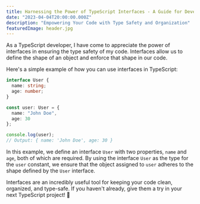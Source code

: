 ```yaml
---
title: Harnessing the Power of TypeScript Interfaces - A Guide for Developers
date: "2023-04-04T20:00:00.000Z"
description: "Empowering Your Code with Type Safety and Organization"
featuredImage: header.jpg
---
```


As a TypeScript developer, I have come to appreciate the power of interfaces in ensuring the type safety of my code. Interfaces allow us to define the shape of an object and enforce that shape in our code.

Here's a simple example of how you can use interfaces in TypeScript:

```ts
interface User {
  name: string;
  age: number;
}

const user: User = {
  name: "John Doe",
  age: 30
};

console.log(user);
// Output: { name: 'John Doe', age: 30 }
```

In this example, we define an interface `User` with two properties, `name` and `age`, both of which are required. By using the interface `User` as the type for the `user` constant, we ensure that the object assigned to `user` adheres to the shape defined by the `User` interface.

Interfaces are an incredibly useful tool for keeping your code clean, organized, and type-safe. If you haven't already, give them a try in your next TypeScript project! 🚀
